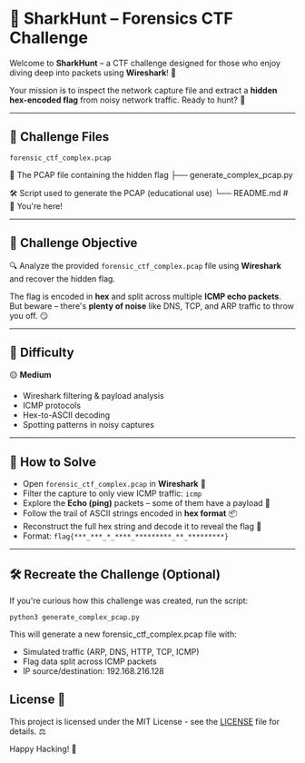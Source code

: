 # 🦈 SharkHunt – Forensics CTF Challenge

Welcome to **SharkHunt** – a CTF challenge designed for those who enjoy diving deep into packets using **Wireshark**! 🌊

Your mission is to inspect the network capture file and extract a **hidden hex-encoded flag** from noisy network traffic. Ready to hunt? 🎯

---

## 📁 Challenge Files

`forensic_ctf_complex.pcap` 

🎯 The PCAP file containing the hidden flag ├── generate_complex_pcap.py 

🛠️ Script used to generate the PCAP (educational use) └── README.md # 📘 You're here!


---

## 🎯 Challenge Objective

🔍 Analyze the provided `forensic_ctf_complex.pcap` file using **Wireshark** and recover the hidden flag.

The flag is encoded in **hex** and split across multiple **ICMP echo packets**.  
But beware – there's **plenty of noise** like DNS, TCP, and ARP traffic to throw you off. 😏

---

## 🧠 Difficulty

🟡 **Medium**  

- Wireshark filtering & payload analysis
- ICMP protocols
- Hex-to-ASCII decoding
- Spotting patterns in noisy captures

---

## 🧪 How to Solve

- Open `forensic_ctf_complex.pcap` in **Wireshark** 🦈
- Filter the capture to only view ICMP traffic: `icmp`
- Explore the **Echo (ping)** packets – some of them have a payload 👀
- Follow the trail of ASCII strings encoded in **hex format** 📦
- Reconstruct the full hex string and decode it to reveal the flag 🧩
- Format: `flag{***_***_*_****_*********_**_*********}`


---

## 🛠️ Recreate the Challenge (Optional)

If you're curious how this challenge was created, run the script:


`python3 generate_complex_pcap.py`

This will generate a new forensic_ctf_complex.pcap file with:
- Simulated traffic (ARP, DNS, HTTP, TCP, ICMP)
- Flag data split across ICMP packets
- IP source/destination: 192.168.216.128 

## License 📜

This project is licensed under the MIT License - see the [LICENSE](LICENSE) file for details. ⚖️

Happy Hacking! 🚀

